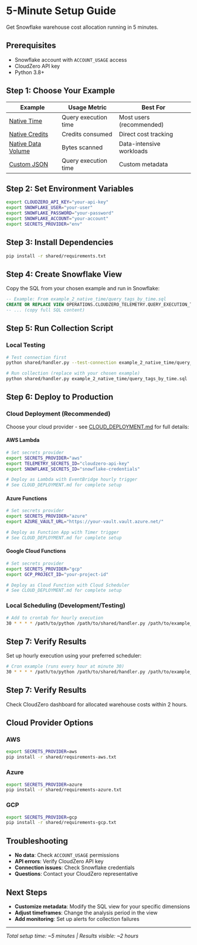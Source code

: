 # 5-Minute Setup Guide

Get Snowflake warehouse cost allocation running in 5 minutes.

## Prerequisites

- Snowflake account with `ACCOUNT_USAGE` access
- CloudZero API key
- Python 3.8+

## Step 1: Choose Your Example

| Example | Usage Metric | Best For |
|---------|-------------|----------|
| [Native Time](example_2_native_time/) | Query execution time | Most users (recommended) |
| [Native Credits](example_3_native_credits/) | Credits consumed | Direct cost tracking |
| [Native Data Volume](example_4_native_data_volume/) | Bytes scanned | Data-intensive workloads |
| [Custom JSON](example_1_custom_json/) | Query execution time | Custom metadata |

## Step 2: Set Environment Variables

```bash
export CLOUDZERO_API_KEY="your-api-key"
export SNOWFLAKE_USER="your-user"
export SNOWFLAKE_PASSWORD="your-password"
export SNOWFLAKE_ACCOUNT="your-account"
export SECRETS_PROVIDER="env"
```

## Step 3: Install Dependencies

```bash
pip install -r shared/requirements.txt
```

## Step 4: Create Snowflake View

Copy the SQL from your chosen example and run in Snowflake:

```sql
-- Example: From example_2_native_time/query_tags_by_time.sql
CREATE OR REPLACE VIEW OPERATIONS.CLOUDZERO_TELEMETRY.QUERY_EXECUTION_TIME AS
-- ... (copy full SQL content)
```

## Step 5: Run Collection Script

### Local Testing
```bash
# Test connection first
python shared/handler.py --test-connection example_2_native_time/query_tags_by_time.sql

# Run collection (replace with your chosen example)
python shared/handler.py example_2_native_time/query_tags_by_time.sql
```

## Step 6: Deploy to Production

### Cloud Deployment (Recommended)

Choose your cloud provider - see [CLOUD_DEPLOYMENT.md](CLOUD_DEPLOYMENT.md) for full details:

#### AWS Lambda
```bash
# Set secrets provider
export SECRETS_PROVIDER="aws"
export TELEMETRY_SECRETS_ID="cloudzero-api-key"  
export SNOWFLAKE_SECRETS_ID="snowflake-credentials"

# Deploy as Lambda with EventBridge hourly trigger
# See CLOUD_DEPLOYMENT.md for complete setup
```

#### Azure Functions
```bash
# Set secrets provider
export SECRETS_PROVIDER="azure"
export AZURE_VAULT_URL="https://your-vault.vault.azure.net/"

# Deploy as Function App with Timer trigger
# See CLOUD_DEPLOYMENT.md for complete setup
```

#### Google Cloud Functions
```bash
# Set secrets provider
export SECRETS_PROVIDER="gcp"
export GCP_PROJECT_ID="your-project-id"

# Deploy as Cloud Function with Cloud Scheduler
# See CLOUD_DEPLOYMENT.md for complete setup
```

### Local Scheduling (Development/Testing)
```bash
# Add to crontab for hourly execution
30 * * * * /path/to/python /path/to/shared/handler.py /path/to/example_2_native_time/query_tags_by_time.sql
```

## Step 7: Verify Results

Set up hourly execution using your preferred scheduler:

```bash
# Cron example (runs every hour at minute 30)
30 * * * * /path/to/python /path/to/shared/handler.py /path/to/example_2_native_time/query_tags_by_time.sql
```

## Step 7: Verify Results

Check CloudZero dashboard for allocated warehouse costs within 2 hours.

## Cloud Provider Options

### AWS
```bash
export SECRETS_PROVIDER=aws
pip install -r shared/requirements-aws.txt
```

### Azure
```bash
export SECRETS_PROVIDER=azure
pip install -r shared/requirements-azure.txt
```

### GCP
```bash
export SECRETS_PROVIDER=gcp
pip install -r shared/requirements-gcp.txt
```

## Troubleshooting

- **No data**: Check `ACCOUNT_USAGE` permissions
- **API errors**: Verify CloudZero API key
- **Connection issues**: Check Snowflake credentials
- **Questions**: Contact your CloudZero representative

## Next Steps

- **Customize metadata**: Modify the SQL view for your specific dimensions
- **Adjust timeframes**: Change the analysis period in the view
- **Add monitoring**: Set up alerts for collection failures

---

*Total setup time: ~5 minutes | Results visible: ~2 hours*